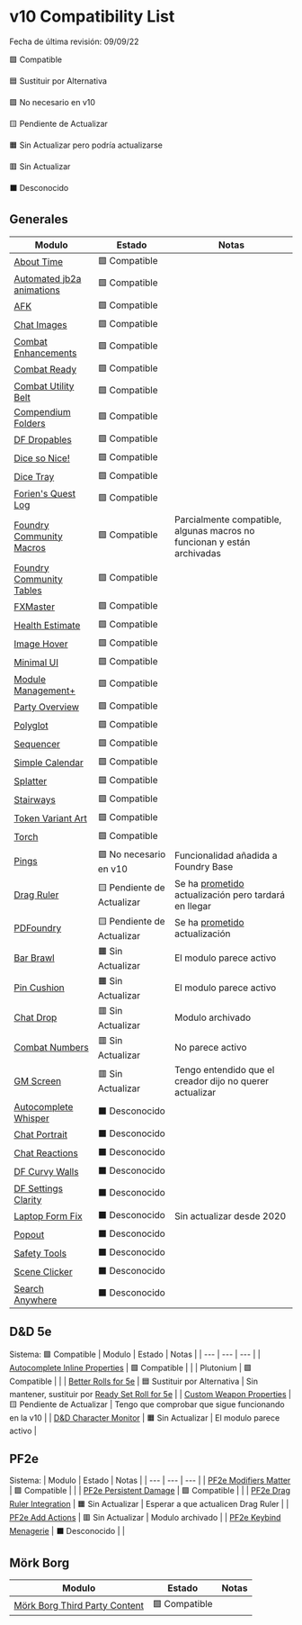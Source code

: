 # v10 Compatibility List
Fecha de última revisión: 09/09/22

🟩 Compatible

🟦 Sustituir por Alternativa

🟪 No necesario en v10

🟨 Pendiente de Actualizar

🟧 Sin Actualizar pero podría actualizarse

🟥 Sin Actualizar

⬛ Desconocido

## Generales
| Modulo | Estado | Notas |
| --- | --- | --- |
| [About Time](https://gitlab.com/tposney/about-time) | 🟩 Compatible |  |
| [Automated jb2a animations](https://github.com/otigon/automated-jb2a-animations) | 🟩 Compatible |  |
| [AFK](https://github.com/cswendrowski/FoundryVTT-AFK/) | 🟩 Compatible |  |
| [Chat Images](https://github.com/bmarian/chat-images) | 🟩 Compatible |  |
| [Combat Enhancements](https://gitlab.com/asacolips-projects/foundry-mods/combat-enhancements) | 🟩 Compatible |  |
| [Combat Ready](https://github.com/Teshynil/combatready) | 🟩 Compatible |  |
| [Combat Utility Belt](https://github.com/death-save/combat-utility-belt) | 🟩 Compatible |  |
| [Compendium Folders](https://github.com/earlSt1/vtt-compendium-folders) | 🟩 Compatible |  |
| [DF Dropables](https://github.com/DFreds/dfreds-droppables) | 🟩 Compatible |  |
| [Dice so Nice!](https://gitlab.com/riccisi/foundryvtt-dice-so-nice) | 🟩 Compatible |  |
| [Dice Tray](https://gitlab.com/asacolips-projects/foundry-mods/foundry-vtt-dice-calculator) | 🟩 Compatible |  |
| [Forien's Quest Log](https://github.com/League-of-Foundry-Developers/foundryvtt-forien-quest-log) | 🟩 Compatible |  |
| [Foundry Community Macros](https://github.com/foundry-vtt-community/macros) | 🟩 Compatible | Parcialmente compatible, algunas macros no funcionan y están archivadas |
| [Foundry Community Tables](https://github.com/foundry-vtt-community/tables) | 🟩 Compatible |  |
| [FXMaster](https://github.com/ghost-fvtt/fxmaster) | 🟩 Compatible |  |
| [Health Estimate](https://github.com/mclemente/healthEstimate) | 🟩 Compatible |  |
| [Image Hover](https://github.com/Eriku33/Foundry-VTT-Image-Hover) | 🟩 Compatible |  |
| [Minimal UI](https://github.com/saif-ellafi/foundryvtt-minimal-ui) | 🟩 Compatible |  |
| [Module Management+](https://github.com/mouse0270/module-credits) | 🟩 Compatible |  |
| [Party Overview](https://github.com/mclemente/party-overview) | 🟩 Compatible |  |
| [Polyglot](https://github.com/League-of-Foundry-Developers/fvtt-module-polyglot) | 🟩 Compatible |  |
| [Sequencer](https://github.com/fantasycalendar/FoundryVTT-Sequencer) | 🟩 Compatible |  |
| [Simple Calendar](https://github.com/vigoren/foundryvtt-simple-calendar) | 🟩 Compatible |  |
| [Splatter](https://github.com/theripper93/Splatter) | 🟩 Compatible |  |
| [Stairways](https://gitlab.com/SWW13/foundryvtt-stairways/-/tree/foundryv-v10) | 🟩 Compatible |  |
| [Token Variant Art](https://github.com/Aedif/TokenVariants) | 🟩 Compatible |  |
| [Torch](https://github.com/League-of-Foundry-Developers/Torch) | 🟩 Compatible |  |
| [Pings](https://gitlab.com/foundry-azzurite/pings/) | 🟪 No necesario en v10 | Funcionalidad añadida a Foundry Base |
| [Drag Ruler](https://github.com/manuelVo/foundryvtt-drag-ruler) | 🟨 Pendiente de Actualizar | Se ha [prometido](https://github.com/manuelVo/foundryvtt-drag-ruler/issues/221#issuecomment-1236386099) actualización pero tardará en llegar |
| [PDFoundry](https://github.com/Djphoenix719/PDFoundry) | 🟨 Pendiente de Actualizar | Se ha [prometido]([https://github.com/manuelVo/foundryvtt-drag-ruler/issues/221#issuecomment-1236386099](https://github.com/Djphoenix719/PDFoundry/issues/142#issuecomment-1237123850)) actualización |
| [Bar Brawl](https://gitlab.com/woodentavern/foundryvtt-bar-brawl) | 🟧 Sin Actualizar | El modulo parece activo |
| [Pin Cushion](https://github.com/p4535992/foundryvtt-pin-cushion/) | 🟧 Sin Actualizar | El modulo parece activo |
| [Chat Drop](https://github.com/schultzcole/FVTT-Chat-Drop) | 🟥 Sin Actualizar | Modulo archivado |
| [Combat Numbers](https://github.com/1000nettles/combat-numbers) | 🟥 Sin Actualizar | No parece activo |
| [GM Screen](https://github.com/ElfFriend-DnD/foundryvtt-gmScreen) | 🟥 Sin Actualizar | Tengo entendido que el creador dijo no querer actualizar |
| [Autocomplete Whisper](https://github.com/orcnog/autocomplete-whisper/) | ⬛ Desconocido |  |
| [Chat Portrait](https://github.com/ShoyuVanilla/FoundryVTT-Chat-Portrait) | ⬛ Desconocido |  |
| [Chat Reactions](https://github.com/YourFavouriteOreo/VTT-Chat-Reactions) | ⬛ Desconocido |  |
| [DF Curvy Walls](https://github.com/flamewave000/dragonflagon-fvtt/tree/master/df-curvy-walls) | ⬛ Desconocido |  |
| [DF Settings Clarity](https://github.com/flamewave000/dragonflagon-fvtt/tree/master/df-settings-clarity) | ⬛ Desconocido |  |
| [Laptop Form Fix](https://github.com/wsaunders1014/laptop-fix) | ⬛ Desconocido | Sin actualizar desde 2020 |
| [Popout](https://github.com/League-of-Foundry-Developers/fvtt-module-popout) | ⬛ Desconocido |  |
| [Safety Tools](https://github.com/SpectralCiphers/safety-tools) | ⬛ Desconocido |  |
| [Scene Clicker](https://github.com/jegasus/scene-clicker) | ⬛ Desconocido |  |
| [Search Anywhere](https://gitlab.com/riccisi/foundryvtt-search-anywhere) | ⬛ Desconocido |  |
## D&D 5e
Sistema: 🟩 Compatible
| Modulo | Estado | Notas |
| --- | --- | --- |
| [Autocomplete Inline Properties](https://github.com/ghost-fvtt/FVTT-Autocomplete-Inline-Properties) | 🟩 Compatible |  |
| Plutonium | 🟩 Compatible |  |
| [Better Rolls for 5e](https://github.com/RedReign/FoundryVTT-BetterRolls5e) | 🟦 Sustituir por Alternativa | Sin mantener, sustituir por [Ready Set Roll for 5e](https://github.com/MangoFVTT/fvtt-ready-set-roll-5e) |
| [Custom Weapon Properties](https://github.com/bolsacris/customwp) | 🟨 Pendiente de Actualizar | Tengo que comprobar que sigue funcionando en la v10 |
| [D&D Character Monitor](https://github.com/jessev14/dnd5e-character-monitor) | 🟧 Sin Actualizar | El modulo parece activo |
## PF2e
Sistema: 
| Modulo | Estado | Notas |
| --- | --- | --- |
| [PF2e Modifiers Matter](https://github.com/shemetz/pf2e-modifiers-matter) | 🟩 Compatible |  |
| [PF2e Persistent Damage](https://github.com/CarlosFdez/pf2e-persistent-damage) | 🟩 Compatible |  |
| [PF2e Drag Ruler Integration](https://github.com/League-of-Foundry-Developers/pf2edragruler) | 🟧 Sin Actualizar | Esperar a que actualicen Drag Ruler |
| [PF2e Add Actions](https://www.foundryvtt-hub.com/package/pathfinder2eactionmacros/) | 🟥 Sin Actualizar | Modulo archivado |
| [PF2e Keybind Menagerie](https://github.com/Drental/foundryvtt-pf2e-f-is-for-flatfooted) | ⬛ Desconocido |  |
## Mörk Borg
| Modulo | Estado | Notas |
| --- | --- | --- |
| [Mörk Borg Third Party Content](https://github.com/fvtt-fria-ligan/morkborg-foundry-3p) | 🟩 Compatible |  |
